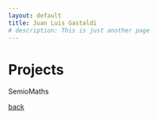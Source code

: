 ```yaml
---
layout: default
title: Juan Luis Gastaldi
# description: This is just another page
---
```


# Projects

SemioMaths

[back](./)
